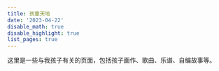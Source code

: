 ```yaml
---
title: 孩童天地
date: '2023-04-22'
disable_math: true
disable_highlight: true
list_pages: true
---
```


这里是一些与我孩子有关的页面，包括孩子画作、歌曲、乐谱、自编故事等。
